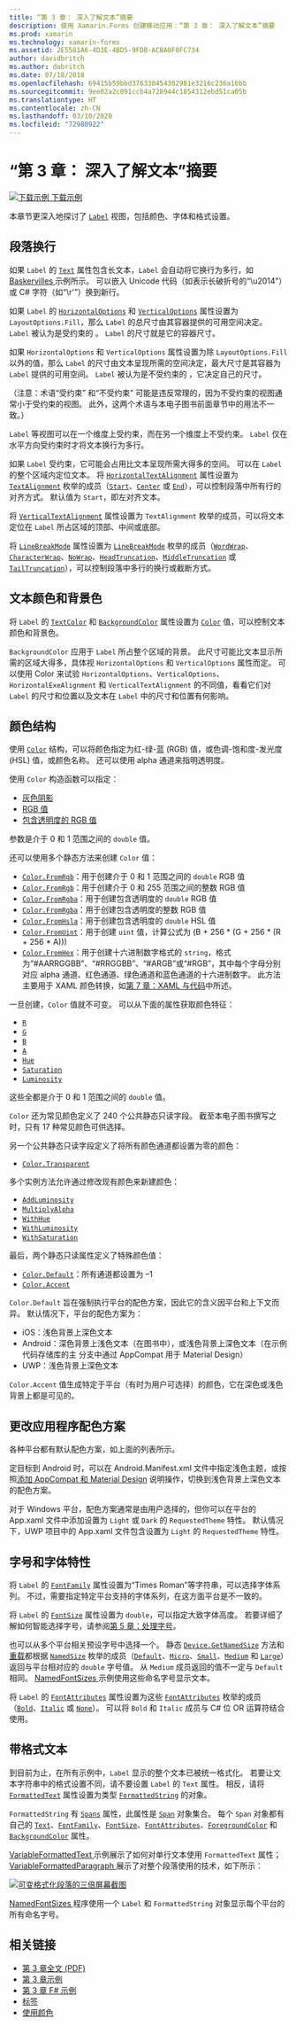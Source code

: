 ```yaml
---
title: “第 3 章： 深入了解文本”摘要
description: 使用 Xamarin.Forms 创建移动应用：“第 3 章： 深入了解文本”摘要
ms.prod: xamarin
ms.technology: xamarin-forms
ms.assetid: 2E5581A6-4D3E-4BD5-9FDB-ACBA0F0FC734
author: davidbritch
ms.author: dabritch
ms.date: 07/18/2018
ms.openlocfilehash: 69415b59bbd376330454302981e3216c236a16bb
ms.sourcegitcommit: 9ee02a2c091ccb4a728944c1854312ebd51ca05b
ms.translationtype: HT
ms.contentlocale: zh-CN
ms.lasthandoff: 03/10/2020
ms.locfileid: "72980922"
---
```

# <a name="summary-of-chapter-3-deeper-into-text"></a>“第 3 章： 深入了解文本”摘要

[![下载示例](~/media/shared/download.png) 下载示例](https://github.com/xamarin/xamarin-forms-book-samples/tree/master/Chapter03)

本章节更深入地探讨了 [`Label`](xref:Xamarin.Forms.Label) 视图，包括颜色、字体和格式设置。

## <a name="wrapping-paragraphs"></a>段落换行

如果 `Label` 的 [`Text`](xref:Xamarin.Forms.Label.Text) 属性包含长文本，`Label` 会自动将它换行为多行，如 [Baskervilles  ](https://github.com/xamarin/xamarin-forms-book-samples/tree/master/Chapter03/Baskervilles) 示例所示。 可以嵌入 Unicode 代码（如表示长破折号的“\u2014”）或 C# 字符（如“\r'”）换到新行。

如果 `Label` 的 [`HorizontalOptions`](xref:Xamarin.Forms.View.HorizontalOptions) 和 [`VerticalOptions`](xref:Xamarin.Forms.View.VerticalOptions) 属性设置为 `LayoutOptions.Fill`，那么 `Label` 的总尺寸由其容器提供的可用空间决定。 `Label` 被认为是受约束的  。 `Label` 的尺寸就是它的容器尺寸。

如果 `HorizontalOptions` 和 `VerticalOptions` 属性设置为除 `LayoutOptions.Fill` 以外的值，那么 `Label` 的尺寸由文本呈现所需的空间决定，最大尺寸是其容器为 `Label` 提供的可用空间。 `Label` 被认为是不受约束的  ，它决定自己的尺寸。

（注意：术语“受约束”  和“不受约束”  可能是违反常理的，因为不受约束的视图通常小于受约束的视图。 此外，这两个术语与本电子图书前面章节中的用法不一致。）

`Label` 等视图可以在一个维度上受约束，而在另一个维度上不受约束。 `Label` 仅在水平方向受约束时才将文本换行为多行。

如果 `Label` 受约束，它可能会占用比文本呈现所需大得多的空间。 可以在 `Label` 的整个区域内定位文本。 将 [`HorizontalTextAlignment`](xref:Xamarin.Forms.Label.HorizontalTextAlignment) 属性设置为 [`TextAlignment`](xref:Xamarin.Forms.TextAlignment) 枚举的成员（[`Start`](xref:Xamarin.Forms.TextAlignment.Start)、[`Center`](xref:Xamarin.Forms.TextAlignment.Center) 或 [`End`](xref:Xamarin.Forms.TextAlignment.Center)），可以控制段落中所有行的对齐方式。 默认值为 `Start`，即左对齐文本。

将 [`VerticalTextAlignment`](xref:Xamarin.Forms.Label.VerticalTextAlignment) 属性设置为 `TextAlignment` 枚举的成员，可以将文本定位在 `Label` 所占区域的顶部、中间或底部。

将 [`LineBreakMode`](xref:Xamarin.Forms.Label.LineBreakMode) 属性设置为 [`LineBreakMode`](xref:Xamarin.Forms.LineBreakMode) 枚举的成员（[`WordWrap`](xref:Xamarin.Forms.LineBreakMode.WordWrap)、[`CharacterWrap`](xref:Xamarin.Forms.LineBreakMode.CharacterWrap)、[`NoWrap`](xref:Xamarin.Forms.LineBreakMode.NoWrap)、[`HeadTruncation`](xref:Xamarin.Forms.LineBreakMode.HeadTruncation)、[`MiddleTruncation`](xref:Xamarin.Forms.LineBreakMode.MiddleTruncation) 或 [`TailTruncation`](xref:Xamarin.Forms.LineBreakMode.TailTruncation)），可以控制段落中多行的换行或截断方式。

## <a name="text-and-background-colors"></a>文本颜色和背景色

将 `Label` 的 [`TextColor`](xref:Xamarin.Forms.Label.TextColor) 和 [`BackgroundColor`](xref:Xamarin.Forms.VisualElement.BackgroundColor) 属性设置为 [`Color`](xref:Xamarin.Forms.Color) 值，可以控制文本颜色和背景色。

`BackgroundColor` 应用于 `Label` 所占整个区域的背景。 此尺寸可能比文本显示所需的区域大得多，具体视 `HorizontalOptions` 和 `VerticalOptions` 属性而定。 可以使用 Color 来试验 `HorizontalOptions`、`VerticalOptions`、`HorizontalExeAlignment` 和 `VerticalTextAlignment` 的不同值，看看它们对 `Label` 的尺寸和位置以及文本在 `Label` 中的尺寸和位置有何影响。

## <a name="the-color-structure"></a>颜色结构

使用 [`Color`](xref:Xamarin.Forms.Color) 结构，可以将颜色指定为红-绿-蓝 (RGB) 值，或色调-饱和度-发光度 (HSL) 值，或颜色名称。 还可以使用 alpha 通道来指明透明度。

使用 `Color` 构造函数可以指定：

- [灰色阴影](xref:Xamarin.Forms.Color.%23ctor(System.Double))
- [RGB 值](xref:Xamarin.Forms.Color.%23ctor(System.Double,System.Double,System.Double))
- [包含透明度的 RGB 值](xref:Xamarin.Forms.Color.%23ctor(System.Double,System.Double,System.Double,System.Double))

参数是介于 0 和 1 范围之间的 `double` 值。

还可以使用多个静态方法来创建 `Color` 值：

- [`Color.FromRgb`](xref:Xamarin.Forms.Color.FromRgb(System.Double,System.Double,System.Double))：用于创建介于 0 和 1 范围之间的 `double` RGB 值
- [`Color.FromRgb`](xref:Xamarin.Forms.Color.FromRgb(System.Int32,System.Int32,System.Int32))：用于创建介于 0 和 255 范围之间的整数 RGB 值
- [`Color.FromRgba`](xref:Xamarin.Forms.Color.FromRgba(System.Double,System.Double,System.Double,System.Double))：用于创建包含透明度的 `double` RGB 值
- [`Color.FromRgba`](xref:Xamarin.Forms.Color.FromRgba(System.Int32,System.Int32,System.Int32,System.Int32))：用于创建包含透明度的整数 RGB 值
- [`Color.FromHsla`](xref:Xamarin.Forms.Color.FromHsla(System.Double,System.Double,System.Double,System.Double))：用于创建包含透明度的 `double` HSL 值
- [`Color.FromUint`](xref:Xamarin.Forms.Color.FromUint(System.UInt32))：用于创建 `uint` 值，计算公式为 (B + 256 \* (G + 256 \* (R + 256 \* A)))
- [`Color.FromHex`](xref:Xamarin.Forms.Color.FromHex(System.String))：用于创建十六进制数字格式的 `string`，格式为“#AARRGGBB”、“#RRGGBB”、“#ARGB”或“#RGB”，其中每个字母分别对应 alpha 通道、红色通道、绿色通道和蓝色通道的十六进制数字。 此方法主要用于 XAML 颜色转换，如[第 7 章：XAML 与代码](~/xamarin-forms/creating-mobile-apps-xamarin-forms/summaries/chapter07.md)中所述。

一旦创建，`Color` 值就不可变。 可以从下面的属性获取颜色特征：

- [`R`](xref:Xamarin.Forms.Color.R)
- [`G`](xref:Xamarin.Forms.Color.G)
- [`B`](xref:Xamarin.Forms.Color.B)
- [`A`](xref:Xamarin.Forms.Color.A)
- [`Hue`](xref:Xamarin.Forms.Color.Hue)
- [`Saturation`](xref:Xamarin.Forms.Color.Saturation)
- [`Luminosity`](xref:Xamarin.Forms.Color.Luminosity)

这些全都是介于 0 和 1 范围之间的 `double` 值。

`Color` 还为常见颜色定义了 240 个公共静态只读字段。 截至本电子图书撰写之时，只有 17 种常见颜色可供选择。

另一个公共静态只读字段定义了将所有颜色通道都设置为零的颜色：

- [`Color.Transparent`](xref:Xamarin.Forms.Color.Transparent)

多个实例方法允许通过修改现有颜色来新建颜色：

- [`AddLuminosity`](xref:Xamarin.Forms.Color.AddLuminosity(System.Double))
- [`MultiplyAlpha`](xref:Xamarin.Forms.Color.MultiplyAlpha(System.Double))
- [`WithHue`](xref:Xamarin.Forms.Color.WithHue(System.Double))
- [`WithLuminosity`](xref:Xamarin.Forms.Color.WithLuminosity(System.Double))
- [`WithSaturation`](xref:Xamarin.Forms.Color.WithSaturation(System.Double))

最后，两个静态只读属性定义了特殊颜色值：

- [`Color.Default`](xref:Xamarin.Forms.Color.Default)：所有通道都设置为 &ndash;1
- [`Color.Accent`](xref:Xamarin.Forms.Color.Accent)

`Color.Default` 旨在强制执行平台的配色方案，因此它的含义因平台和上下文而异。 默认情况下，平台的配色方案为：

- iOS：浅色背景上深色文本
- Android：深色背景上浅色文本（在图书中），或浅色背景上深色文本（在示例代码存储库的主  分支中通过 AppCompat 用于 Material Design）
- UWP：浅色背景上深色文本

`Color.Accent` 值生成特定于平台（有时为用户可选择）的颜色，它在深色或浅色背景上都是可见的。

## <a name="changing-the-application-color-scheme"></a>更改应用程序配色方案

各种平台都有默认配色方案，如上面的列表所示。

定目标到 Android 时，可以在 Android.Manifest.xml 文件中指定浅色主题，或按照[添加 AppCompat 和 Material Design](~/xamarin-forms/platform/android/appcompat-material-design.md) 说明操作，切换到浅色背景上深色文本的配色方案。

对于 Windows 平台，配色方案通常是由用户选择的，但你可以在平台的 App.xaml 文件中添加设置为 `Light` 或 `Dark` 的 `RequestedTheme` 特性。 默认情况下，UWP 项目中的 App.xaml 文件包含设置为 `Light` 的 `RequestedTheme` 特性。

## <a name="font-sizes-and-attributes"></a>字号和字体特性

将 `Label` 的 [`FontFamily`](xref:Xamarin.Forms.Label.FontFamily) 属性设置为“Times Roman”等字符串，可以选择字体系列。 不过，需要指定特定平台支持的字体系列，在这方面平台是不一致的。

将 `Label` 的 [`FontSize`](xref:Xamarin.Forms.Label.FontSize) 属性设置为 `double`，可以指定大致字体高度。 若要详细了解如何智能选择字号，请参阅[第 5 章：处理字号](chapter05.md)。

也可以从多个平台相关预设字号中选择一个。 静态 [`Device.GetNamedSize`](xref:Xamarin.Forms.Device.GetNamedSize(Xamarin.Forms.NamedSize,System.Type)) 方法和[重载](xref:Xamarin.Forms.Device.GetNamedSize(Xamarin.Forms.NamedSize,Xamarin.Forms.Element))都根据 [`NamedSize`](xref:Xamarin.Forms.NamedSize) 枚举的成员（[`Default`](xref:Xamarin.Forms.NamedSize.Default)、[`Micro`](xref:Xamarin.Forms.NamedSize.Micro)、[`Small`](xref:Xamarin.Forms.NamedSize.Small)、[`Medium`](xref:Xamarin.Forms.NamedSize.Medium) 和 [`Large`](xref:Xamarin.Forms.NamedSize.Large)）返回与平台相对应的 `double` 字号值。 从 `Medium` 成员返回的值不一定与 `Default` 相同。 [NamedFontSizes  ](https://github.com/xamarin/xamarin-forms-book-samples/tree/master/Chapter03/NamedFontSizes) 示例使用这些命名字号显示文本。

将 `Label` 的 [`FontAttributes`](xref:Xamarin.Forms.Label.FontAttributes) 属性设置为这些 [`FontAttributes`](xref:Xamarin.Forms.FontAttributes) 枚举的成员（[`Bold`](xref:Xamarin.Forms.FontAttributes.Bold)、[`Italic`](xref:Xamarin.Forms.FontAttributes.Italic) 或 [`None`](xref:Xamarin.Forms.FontAttributes.None)）。 可以将 `Bold` 和 `Italic` 成员与 C# 位 OR 运算符结合使用。

## <a name="formatted-text"></a>带格式文本

到目前为止，在所有示例中，`Label` 显示的整个文本已被统一格式化。 若要让文本字符串中的格式设置不同，请不要设置 `Label` 的 `Text` 属性。 相反，请将 [`FormattedText`](xref:Xamarin.Forms.Label.FormattedText) 属性设置为类型 [`FormattedString`](xref:Xamarin.Forms.FormattedString) 的对象。

`FormattedString` 有 [`Spans`](xref:Xamarin.Forms.FormattedString.Spans) 属性，此属性是 [`Span`](xref:Xamarin.Forms.Span) 对象集合。 每个 `Span` 对象都有自己的 [`Text`](xref:Xamarin.Forms.Span.Text)、[`FontFamily`](xref:Xamarin.Forms.Span.FontFamily)、[`FontSize`](xref:Xamarin.Forms.Span.FontSize)、[`FontAttributes`](xref:Xamarin.Forms.Span.FontAttributes)、[`ForegroundColor`](xref:Xamarin.Forms.Span.ForegroundColor) 和 [`BackgroundColor`](xref:Xamarin.Forms.Span.BackgroundColor) 属性。

[VariableFormattedText  ](https://github.com/xamarin/xamarin-forms-book-samples/tree/master/Chapter03/VarFormText) 示例展示了如何对单行文本使用 `FormattedText` 属性；[VariableFormattedParagraph  ](https://github.com/xamarin/xamarin-forms-book-samples/tree/master/Chapter03/VarFormPara) 展示了对整个段落使用的技术，如下所示：

[![可变格式化段落的三倍屏幕截图](images/ch03fg06-small.png "可变格式化标签文本")](images/ch03fg06-large.png#lightbox "可变格式化标签文本")

[NamedFontSizes  ](https://github.com/xamarin/xamarin-forms-book-samples/tree/master/Chapter03/NamedFontSizes) 程序使用一个 `Label` 和 `FormattedString` 对象显示每个平台的所有命名字号。

## <a name="related-links"></a>相关链接

- [第 3 章全文 (PDF)](https://download.xamarin.com/developer/xamarin-forms-book/XamarinFormsBook-Ch03-Apr2016.pdf)
- [第 3 章示例](https://github.com/xamarin/xamarin-forms-book-samples/tree/master/Chapter03)
- [第 3 章 F# 示例](https://github.com/xamarin/xamarin-forms-book-samples/tree/master/Chapter03/FS)
- [标签](~/xamarin-forms/user-interface/text/label.md)
- [使用颜色](~/xamarin-forms/user-interface/colors.md)
